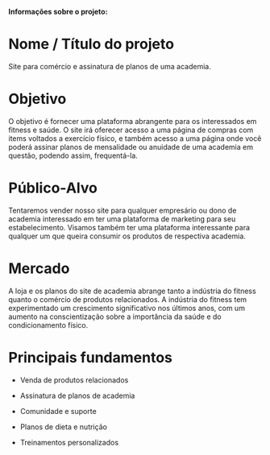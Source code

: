 **Informações sobre o projeto:**
# Nome / Título do projeto
Site para comércio e assinatura de planos de uma academia.

# Objetivo
O objetivo é fornecer uma plataforma abrangente para os interessados em fitness e saúde. O site irá oferecer acesso a uma página de compras com items voltados a exercício físico, e também acesso a uma página onde você poderá assinar planos de mensalidade ou anuidade de uma academia em questão, podendo assim, frequentá-la.

# Público-Alvo
Tentaremos vender nosso site para qualquer empresário ou dono de academia interessado em ter uma plataforma de marketing para seu estabelecimento. Visamos também ter uma plataforma interessante para qualquer um que queira consumir os produtos de respectiva academia.

# Mercado
A loja e os planos do site de academia abrange tanto a indústria do fitness quanto o comércio de produtos relacionados. A indústria do fitness tem experimentado um crescimento significativo nos últimos anos, com um aumento na conscientização sobre a importância da saúde e do condicionamento físico.

# Principais fundamentos
- Venda de produtos relacionados

- Assinatura de planos de academia

- Comunidade e suporte

- Planos de dieta e nutrição

- Treinamentos personalizados


